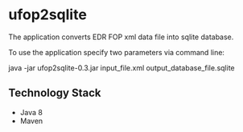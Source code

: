# ufop2sqlite
The application converts EDR FOP xml data file into sqlite database.

To use the application specify two parameters via command line:

java -jar ufop2sqlite-0.3.jar input_file.xml output_database_file.sqlite

## Technology Stack
* Java 8
* Maven
